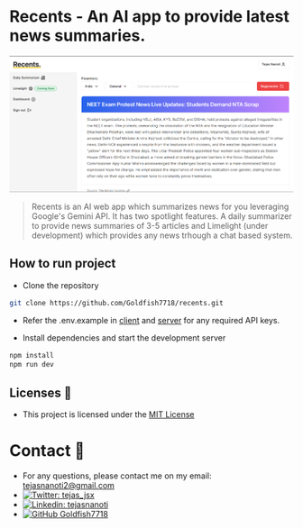 # Recents - An AI app to provide latest news summaries.

![Landing Page](/snapshots/dailynews.png)

> Recents is an AI web app which summarizes news for you leveraging Google's Gemini API. It has two spotlight features. A daily summarizer to provide news summaries of 3-5 articles and Limelight (under development) which provides any news trhough a chat based system.

## How to run project

- Clone the repository

```bash
git clone https://github.com/Goldfish7718/recents.git
```

- Refer the .env.example in [client](client/.env.example) and [server](server/.env.example) for any required API keys.

- Install dependencies and start the development server

```bash
npm install
npm run dev
```

## Licenses 📃

 - This project is licensed under the [MIT License](LICENSE)

# Contact 🔗

- For any questions, please contact me on my email: [tejasnanoti2@gmail.com](mailto:tejasnanoti2@gmail.com)
- [![Twitter: tejas_jsx](https://img.shields.io/twitter/follow/tejas_jsx?style=social)](https://twitter.com/tejas_jsx)
- [![Linkedin: tejasnanoti](https://img.shields.io/badge/-tejasnanoti-blue?style=flat-square&logo=Linkedin&logoColor=white&link=https://www.linkedin.com/in/tejas-nanoti-23965823b/)](https://www.linkedin.com/in/tejas-nanoti-23965823b/)
- [![GitHub Goldfish7718](https://img.shields.io/github/followers/Goldfish7718?label=follow&style=social)](https://github.com/Goldfish7718)